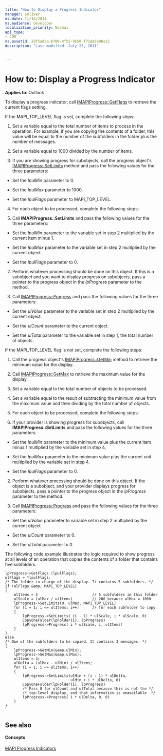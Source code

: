 ```yaml
---
title: "How to Display a Progress Indicator"
manager: soliver
ms.date: 11/16/2014
ms.audience: Developer
localization_priority: Normal
api_type:
- COM
ms.assetid: 20f5ad5a-b700-4fb5-9658-f71da5a06a12
description: "Last modified: July 23, 2011"
 
 
---
```


# How to: Display a Progress Indicator

  
  
**Applies to**: Outlook 
  
To display a progress indicator, call [IMAPIProgress::GetFlags](imapiprogress-getflags.md) to retrieve the current flags setting. 
  
If the MAPI_TOP_LEVEL flag is set, complete the following steps:
  
1. Set a variable equal to the total number of items to process in the operation. For example, if you are copying the contents of a folder, this value will be equal to the number of the subfolders in the folder plus the number of messages. 
    
2. Set a variable equal to 1000 divided by the number of items. 
    
3. If you are showing progress for subobjects, call the progress object's [IMAPIProgress::SetLimits](imapiprogress-setlimits.md) method and pass the following values for the three parameters: 
    
  - Set the  _lpulMin_ parameter to 0. 
    
  - Set the  _lpulMax_ parameter to 1000. 
    
  - Set the  _lpulFlags_ parameter to MAPI_TOP_LEVEL. 
    
4. For each object to be processed, complete the following steps:
    
1. Call **IMAPIProgress::SetLimits** and pass the following values for the three parameters: 
    
  - Set the  _lpulMin_ parameter to the variable set in step 2 multiplied by the current item minus 1. 
    
  - Set the  _lpulMax_ parameter to the variable set in step 2 multiplied by the current object. 
    
  - Set the  _lpulFlags_ parameter to 0. 
    
2. Perform whatever processing should be done on this object. If this is a subobject and you want to display progress on subobjects, pass a pointer to the progress object in the  _lpProgress_ parameter to the method. 
    
3. Call [IMAPIProgress::Progress](imapiprogress-progress.md) and pass the following values for the three parameters: 
    
  - Set the  _ulValue_ parameter to the variable set in step 2 multiplied by the current object. 
    
  - Set the  _ulCount_ parameter to the current object. 
    
  - Set the  _ulTotal_ parameter to the variable set in step 1, the total number of objects. 
    
If the MAPI_TOP_LEVEL flag is not set, complete the following steps:
  
1. Call the progress object's [IMAPIProgress::GetMin](imapiprogress-getmin.md) method to retrieve the minimum value for the display. 
    
2. Call [IMAPIProgress::GetMax](imapiprogress-getmax.md) to retrieve the maximum value for the display. 
    
3. Set a variable equal to the total number of objects to be processed. 
    
4. Set a variable equal to the result of subtracting the minimum value from the maximum value and then dividing by the total number of objects.
    
5. For each object to be processed, complete the following steps:
    
1. If your provider is showing progress for subobjects, call **IMAPIProgress::SetLimits** and pass the following values for the three parameters: 
    
  - Set the  _lpulMin_ parameter to the minimum value plus the current item minus 1 multiplied by the variable set in step 4. 
    
  - Set the  _lpulMax_ parameter to the minimum value plus the current unit multiplied by the variable set in step 4. 
    
  - Set the  _lpulFlags_ parameter to 0. 
    
2. Perform whatever processing should be done on this object. If the object is a subobject, and your provider displays progress for subobjects, pass a pointer to the progress object in the  _lpProgress_ parameter to the method. 
    
3. Call [IMAPIProgress::Progress](imapiprogress-progress.md) and pass the following values for the three parameters: 
    
  - Set the  _ulValue_ parameter to variable set in step 2 multiplied by the current object. 
    
  - Set the  _ulCount_ parameter to 0. 
    
  - Set the  _ulTotal_ parameter to 0. 
    
The following code example illustrates the logic required to show progress at all levels of an operation that copies the contents of a folder that contains five subfolders. 
  
```
lpProgress->GetFlags (lpulFlags);
ulFlags = *lpulFlags;
/* The folder in charge of the display. It contains 5 subfolders. */
if (ulFlags &amp; MAPI_TOP_LEVEL)
{
    ulItems = 5                         // 5 subfolders in this folder
    ulScale = (ulMax / ulItems)         // 200 because ulMax = 1000
    lpProgress->SetLimits(0, ulMax, MAPI_TOP_LEVEL)
    for (i = 1; i <= ulItems; i++)      // for each subfolder to copy
    {
        lpProgress->SetLimits( (i - 1) * ulScale, i * ulScale, 0)
        CopyOneFolder(lpFolder(i), lpProgress)
        lpProgress->Progress( i * ulScale, i, ulItems)
    }
}
else
/* One of the subfolders to be copied. It contains 3 messages. */
{
    lpProgress->GetMin(&amp;ulMin);
    lpProgress->GetMax(&amp;ulMax);
    ulItems = 3;
    ulDelta = (ulMax - ulMin) / ulItems;
    for (i = 1; i <= ulItems; i++)
    {
        lpProgress->SetLimits(ulMin + (i - 1) * ulDelta,
                              ulMin + i * ulDelta, 0)
        CopyOneFolder(lpFolder(i), lpProgress)
        /* Pass 0 for ulCount and ulTotal because this is not the */
        /* top-level display, and that information is unavailable  */
        lpProgress->Progress( i * ulDelta, 0, 0)
    }
}
 
```

## See also

#### Concepts

[MAPI Progress Indicators](mapi-progress-indicators.md)

